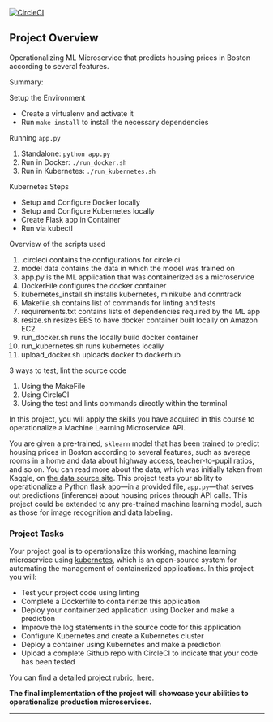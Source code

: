 [![CircleCI](https://circleci.com/gh/Bash-mocart/operationalizing_ml_microservice/tree/master.svg?style=svg)](https://circleci.com/gh/Bash-mocart/operationalizing_ml_microservice/tree/master)

## Project Overview


Operationalizing ML Microservice that predicts housing prices in Boston according to several features. 

Summary:

Setup the Environment

* Create a virtualenv and activate it
* Run `make install` to install the necessary dependencies

Running `app.py`

1. Standalone:  `python app.py`
2. Run in Docker:  `./run_docker.sh`
3. Run in Kubernetes:  `./run_kubernetes.sh`

Kubernetes Steps

* Setup and Configure Docker locally
* Setup and Configure Kubernetes locally
* Create Flask app in Container
* Run via kubectl


Overview of the scripts used
1. .circleci contains the configurations for circle ci
2. model data contains the data in which the model was trained on
3. app.py is the ML application that was containerized as a microservice 
4. DockerFile configures the docker container
5. kubernetes_install.sh installs kubernetes, minikube and conntrack
6. Makefile.sh contains list of commands for linting and tests
7. requirements.txt contains lists of dependencies required by the ML app
8. resize.sh resizes EBS to have docker container built locally on Amazon EC2
9. run_docker.sh runs the locally build docker container
10. run_kubernetes.sh runs kubernetes locally
11. upload_docker.sh uploads docker to dockerhub


3 ways to test, lint the source code
1. Using the MakeFile
2. Using CircleCI
3. Using the test and lints commands directly within the terminal




In this project, you will apply the skills you have acquired in this course to operationalize a Machine Learning Microservice API. 

You are given a pre-trained, `sklearn` model that has been trained to predict housing prices in Boston according to several features, such as average rooms in a home and data about highway access, teacher-to-pupil ratios, and so on. You can read more about the data, which was initially taken from Kaggle, on [the data source site](https://www.kaggle.com/c/boston-housing). This project tests your ability to operationalize a Python flask app—in a provided file, `app.py`—that serves out predictions (inference) about housing prices through API calls. This project could be extended to any pre-trained machine learning model, such as those for image recognition and data labeling.

### Project Tasks

Your project goal is to operationalize this working, machine learning microservice using [kubernetes](https://kubernetes.io/), which is an open-source system for automating the management of containerized applications. In this project you will:
* Test your project code using linting
* Complete a Dockerfile to containerize this application
* Deploy your containerized application using Docker and make a prediction
* Improve the log statements in the source code for this application
* Configure Kubernetes and create a Kubernetes cluster
* Deploy a container using Kubernetes and make a prediction
* Upload a complete Github repo with CircleCI to indicate that your code has been tested

You can find a detailed [project rubric, here](https://review.udacity.com/#!/rubrics/2576/view).

**The final implementation of the project will showcase your abilities to operationalize production microservices.**

---

